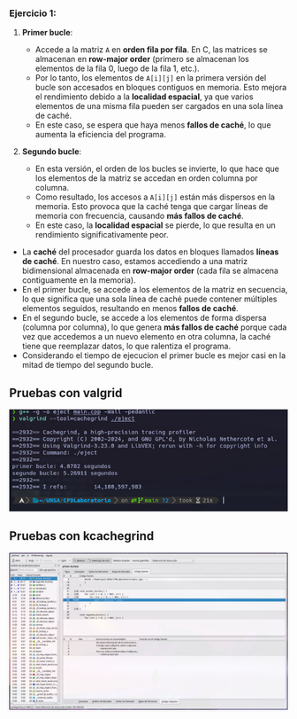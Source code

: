 ### Ejercicio 1:

1. **Primer bucle**:
   - Accede a la matriz `A` en **orden fila por fila**. En C, las matrices se almacenan en **row-major order** (primero se almacenan los elementos de la fila 0, luego de la fila 1, etc.).
   - Por lo tanto, los elementos de `A[i][j]` en la primera versión del bucle son accesados en bloques contiguos en memoria. Esto mejora el rendimiento debido a la **localidad espacial**, ya que varios elementos de una misma fila pueden ser cargados en una sola línea de caché.
   - En este caso, se espera que haya menos **fallos de caché**, lo que aumenta la eficiencia del programa.

2. **Segundo bucle**:
   - En esta versión, el orden de los bucles se invierte, lo que hace que los elementos de la matriz se accedan en orden columna por columna.
   - Como resultado, los accesos a `A[i][j]` están más dispersos en la memoria. Esto provoca que la caché tenga que cargar líneas de memoria con frecuencia, causando **más fallos de caché**.
   - En este caso, la **localidad espacial** se pierde, lo que resulta en un rendimiento significativamente peor.

- La **caché** del procesador guarda los datos en bloques llamados **líneas de caché**. En nuestro caso, estamos accediendo a una matriz bidimensional almacenada en **row-major order** (cada fila se almacena contiguamente en la memoria).
- En el primer bucle, se accede a los elementos de la matriz en secuencia, lo que significa que una sola línea de caché puede contener múltiples elementos seguidos, resultando en menos **fallos de caché**.
- En el segundo bucle, se accede a los elementos de forma dispersa (columna por columna), lo que genera **más fallos de caché** porque cada vez que accedemos a un nuevo elemento en otra columna, la caché tiene que reemplazar datos, lo que ralentiza el programa.
- Considerando el tiempo de ejecucion el primer bucle es mejor casi en la mitad de tiempo del segundo bucle.

## Pruebas con valgrid

![Descripción de la imagen](captures/valgrid.png)

## Pruebas con kcachegrind

![Descripción de la imagen](captures/kcachevalgrid.png)

